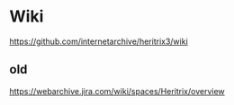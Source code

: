 # Wiki
https://github.com/internetarchive/heritrix3/wiki

## old
https://webarchive.jira.com/wiki/spaces/Heritrix/overview
